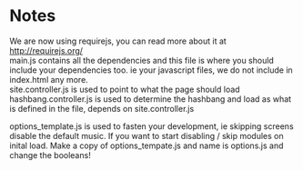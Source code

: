 Notes
=====

We are now using requirejs, you can read more about it at http://requirejs.org/ <br>
main.js contains all the dependencies and this file is where you should include your dependencies too. ie your javascript files, we do not include in index.html any more. <br>
site.controller.js is used to point to what the page should load <br>
hashbang.controller.js is used to determine the hashbang and load as what is defined in the file, depends on site.controller.js <br>

options_template.js is used to fasten your development, ie skipping screens disable the default music.  If you want to start disabling / skip modules on inital load.  Make a copy of options_tempate.js and name is options.js and change the booleans!
